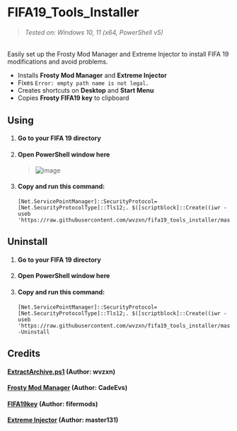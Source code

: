 # FIFA19_Tools_Installer

> ###### Tested on: Windows 10, 11 (x64, PowerShell v5)

Easily set up the Frosty Mod Manager and Extreme Injector to install FIFA 19 modifications and avoid problems.

- Installs **Frosty Mod Manager** and **Extreme Injector**
- Fixes `Error: empty path name is not legal.`
- Creates shortcuts on **Desktop** and **Start Menu**
- Copies **Frosty FIFA19 key** to clipboard

## Using

1. #### Go to your FIFA 19 directory
2. #### Open PowerShell window here
    > ![image](https://github.com/wvzxn/fifa19_tools_installer/assets/87862400/d334e1bb-a931-4642-bb57-879940e4bcae)
3. #### Copy and run this command:
    ```
    [Net.ServicePointManager]::SecurityProtocol=[Net.SecurityProtocolType]::Tls12;. $([scriptblock]::Create((iwr -useb 'https://raw.githubusercontent.com/wvzxn/fifa19_tools_installer/master/FIFA19_Tools_Installer.ps1')))
    ```
## Uninstall
1. #### Go to your FIFA 19 directory
2. #### Open PowerShell window here
3. #### Copy and run this command:
    ```
    [Net.ServicePointManager]::SecurityProtocol=[Net.SecurityProtocolType]::Tls12;. $([scriptblock]::Create((iwr -useb 'https://raw.githubusercontent.com/wvzxn/fifa19_tools_installer/master/FIFA19_Tools_Installer.ps1'))) -Uninstall
    ```

## Credits

#### [ExtractArchive.ps1](https://gist.github.com/wvzxn/8f326deb99c3267ecf741a21fa73becb) (Author: wvzxn)

#### [Frosty Mod Manager](https://github.com/CadeEvs/FrostyToolsuite) (Author: CadeEvs)

#### [FIFA19key](https://www.fifermods.com/frosty-key) (Author: fifermods)

#### [Extreme Injector](https://github.com/master131/ExtremeInjector) (Author: master131)
